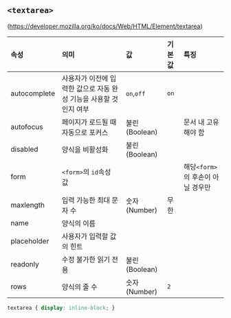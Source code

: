 ## ```<textarea>```

(https://developer.mozilla.org/ko/docs/Web/HTML/Element/textarea)

|속성|의미|값|기본값|특징|
|:--|:--|:--|:--|:--|
|autocomplete|사용자가 이전에 입력한 값으로 자동 완성 기능을 사용할 것인지 여부|```on```,```off```|```on```||
|autofocus|페이지가 로드될 때 자동으로 포커스|불린(Boolean)||문서 내 고유해야 함|
|disabled|양식을 비활성화|불린(Boolean)|||
|form|```<form>```의 ```id```속성 값|||해당```<form>```의 후손이 아닐 경우만|
|maxlength|입력 가능한 최대 문자 수|숫자(Number)|무한||
|name|양식의 이름||||
|placeholder|사용자가 입력할 값의 힌트||||
|readonly|수정 불가한 읽기 전용|불린(Boolean)|||
|rows|양식의 줄 수|숫자(Number)|```2```||

```css
textarea { display: inline-block; }
```
